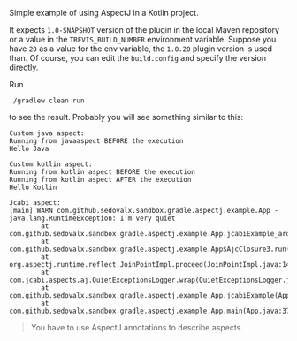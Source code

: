 Simple example of using AspectJ in a Kotlin project. 

It expects `1.0-SNAPSHOT` version of the plugin in the local Maven repository or a value in the 
`TREVIS_BUILD_NUMBER` environment variable. Suppose you have `20` as a value for the env variable, 
 the `1.0.20` plugin version is used than. Of course, you can edit the `build.config` and specify 
 the version directly. 
 
 Run
   
    ./gradlew clean run
    
to see the result. Probably you will see something similar to this:
 
    Custom java aspect:
    Running from javaaspect BEFORE the execution
    Hello Java
    
    Custom kotlin aspect:
    Running from kotlin aspect BEFORE the execution
    Running from kotlin aspect AFTER the execution
    Hello Kotlin
    
    Jcabi aspect:
    [main] WARN com.github.sedovalx.sandbox.gradle.aspectj.example.App - java.lang.RuntimeException: I'm very quiet
            at com.github.sedovalx.sandbox.gradle.aspectj.example.App.jcabiExample_aroundBody2(App.java:24)
            at com.github.sedovalx.sandbox.gradle.aspectj.example.App$AjcClosure3.run(App.java:1)
            at org.aspectj.runtime.reflect.JoinPointImpl.proceed(JoinPointImpl.java:149)
            at com.jcabi.aspects.aj.QuietExceptionsLogger.wrap(QuietExceptionsLogger.java:83)
            at com.github.sedovalx.sandbox.gradle.aspectj.example.App.jcabiExample(App.java:24)
            at com.github.sedovalx.sandbox.gradle.aspectj.example.App.main(App.java:37)
   
> You have to use AspectJ annotations to describe aspects.     